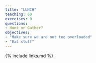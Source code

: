 ```yaml
---
title: "LUNCH"
teaching: 60
exercises: 0
questions:
- Hunt or Gather?
objectives:
- "Make sure we are not too overloaded"
- "Eat stuff"
---
```



{% include links.md %}
